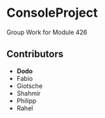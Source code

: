 # ConsoleProject
Group Work for Module 426

## Contributors
- **Dodo**
- Fabio
- Giotsche
- Shahmir
- Philipp
- Rahel
